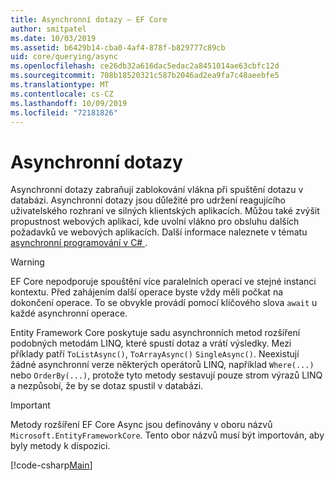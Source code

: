 ```yaml
---
title: Asynchronní dotazy – EF Core
author: smitpatel
ms.date: 10/03/2019
ms.assetid: b6429b14-cba0-4af4-878f-b829777c89cb
uid: core/querying/async
ms.openlocfilehash: ce26db32a616dac5edac2a8451014ae63cbfc12d
ms.sourcegitcommit: 708b18520321c587b2046ad2ea9fa7c48aeebfe5
ms.translationtype: MT
ms.contentlocale: cs-CZ
ms.lasthandoff: 10/09/2019
ms.locfileid: "72181826"
---
```

# <a name="asynchronous-queries"></a>Asynchronní dotazy

Asynchronní dotazy zabraňují zablokování vlákna při spuštění dotazu v databázi. Asynchronní dotazy jsou důležité pro udržení reagujícího uživatelského rozhraní ve silných klientských aplikacích. Můžou také zvýšit propustnost webových aplikací, kde uvolní vlákno pro obsluhu dalších požadavků ve webových aplikacích. Další informace naleznete v tématu [asynchronní programování v C# ](/dotnet/csharp/async).

> [!WARNING]  
> EF Core nepodporuje spouštění více paralelních operací ve stejné instanci kontextu. Před zahájením další operace byste vždy měli počkat na dokončení operace. To se obvykle provádí pomocí klíčového slova `await` u každé asynchronní operace.

Entity Framework Core poskytuje sadu asynchronních metod rozšíření podobných metodám LINQ, které spustí dotaz a vrátí výsledky. Mezi příklady patří `ToListAsync()`, `ToArrayAsync()` `SingleAsync()`. Neexistují žádné asynchronní verze některých operátorů LINQ, například `Where(...)` nebo `OrderBy(...)`, protože tyto metody sestavují pouze strom výrazů LINQ a nezpůsobí, že by se dotaz spustil v databázi.

> [!IMPORTANT]  
> Metody rozšíření EF Core Async jsou definovány v oboru názvů `Microsoft.EntityFrameworkCore`. Tento obor názvů musí být importován, aby byly metody k dispozici.

[!code-csharp[Main](../../../samples/core/Querying/Async/Sample.cs#ToListAsync)]
